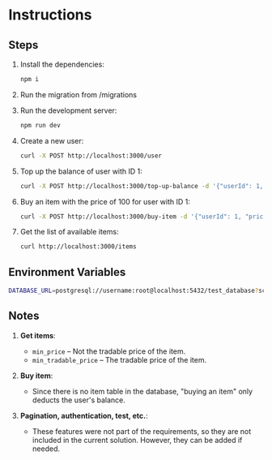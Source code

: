 # Instructions

## Steps

1. Install the dependencies:

   ```bash
   npm i
   ```

2. Run the migration from /migrations

3. Run the development server:

   ```bash
   npm run dev
   ```

4. Create a new user:

   ```bash
   curl -X POST http://localhost:3000/user
   ```

5. Top up the balance of user with ID 1:

   ```bash
   curl -X POST http://localhost:3000/top-up-balance -d '{"userId": 1, "amount": 300}' -H "Content-Type: application/json"
   ```

6. Buy an item with the price of 100 for user with ID 1:

   ```bash
   curl -X POST http://localhost:3000/buy-item -d '{"userId": 1, "price": 100}' -H "Content-Type: application/json"
   ```

7. Get the list of available items:
   ```bash
   curl http://localhost:3000/items
   ```

## Environment Variables

```bash
DATABASE_URL=postgresql://username:root@localhost:5432/test_database?schema=public
```

## Notes

1. **Get items**:

   - `min_price` – Not the tradable price of the item.
   - `min_tradable_price` – The tradable price of the item.

2. **Buy item**:

   - Since there is no item table in the database, "buying an item" only deducts the user's balance.

3. **Pagination, authentication, test, etc.**:
   - These features were not part of the requirements, so they are not included in the current solution. However, they can be added if needed.
